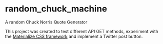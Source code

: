random_chuck_machine
====================
A random Chuck Norris Quote Generator

This project was created to test different API GET methods, experiment with the [Materialize CSS framework](http://materializecss.com/) and implement a Twitter post button.
